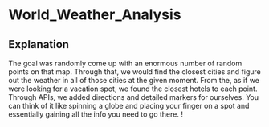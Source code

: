 # World_Weather_Analysis
## Explanation
The goal was randomly come up with an enormous number of random points on that map. Through that, we would find the closest cities and figure out the weather in all of those cities at the given moment. From the, as if we were looking for a vacation spot, we found the closest hotels to each point. Through APIs, we added directions and detailed markers for ourselves. You can think of it like spinning a globe and placing your finger on a spot and essentially gaining all the info you need to go there.
!
